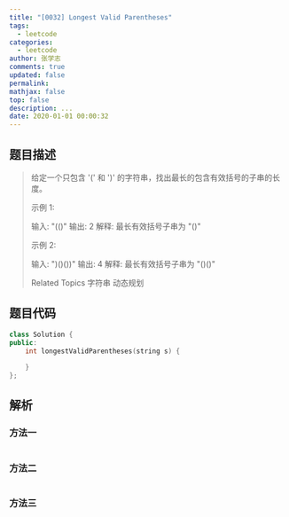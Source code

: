 ```yaml
---
title: "[0032] Longest Valid Parentheses"
tags:
  - leetcode
categories:
  - leetcode
author: 张学志
comments: true
updated: false
permalink:
mathjax: false
top: false
description: ...
date: 2020-01-01 00:00:32
---
```


## 题目描述

> 给定一个只包含 '(' 和 ')' 的字符串，找出最长的包含有效括号的子串的长度。 
> 
> 示例 1: 
> 
> 输入: "(()"
> 输出: 2
> 解释: 最长有效括号子串为 "()"
> 
> 
> 示例 2: 
> 
> 输入: ")()())"
> 输出: 4
> 解释: 最长有效括号子串为 "()()"
> 
> Related Topics 字符串 动态规划

## 题目代码

```cpp
class Solution {
public:
    int longestValidParentheses(string s) {
        
    }
};
```

## 解析

### 方法一

```cpp

```

### 方法二

```cpp

```

### 方法三

```cpp

```

